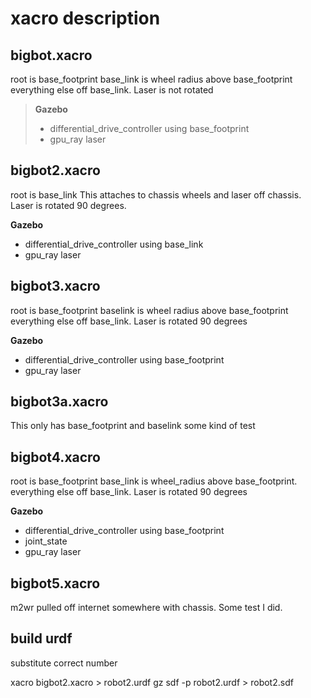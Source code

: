 # xacro description

## bigbot.xacro
root is base_footprint base_link is wheel radius above base_footprint everything else off base_link. Laser is not rotated

> **Gazebo**
> - differential_drive_controller using base_footprint
> - gpu_ray laser

## bigbot2.xacro 
root is base_link  This attaches to chassis wheels and laser off chassis. Laser is rotated 90 degrees.

**Gazebo**
- differential_drive_controller using base_link
- gpu_ray laser

## bigbot3.xacro 
root is base_footprint baselink is wheel radius above base_footprint everything else off base_link. Laser is rotated 90 degrees

**Gazebo**
- differential_drive_controller using base_footprint
- gpu_ray laser

## bigbot3a.xacro 
This only has base_footprint and baselink some kind of test

## bigbot4.xacro 
root is base_footprint base_link is wheel_radius above base_footprint. everything else off base_link.	Laser is rotated 90 degrees

**Gazebo**
- differential_drive_controller using base_footprint
- joint_state
- gpu_ray laser

## bigbot5.xacro
m2wr pulled off internet somewhere with chassis. Some test I did.

## build urdf
substitute correct number

xacro bigbot2.xacro > robot2.urdf
gz sdf -p  robot2.urdf > robot2.sdf
